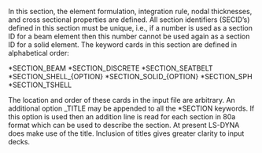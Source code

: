 In this section, the element formulation, integration rule, nodal thicknesses, and cross
sectional properties are defined. All section identifiers (SECID’s) defined in this section must be
unique, i.e., if a number is used as a section ID for a beam element then this number cannot be used
again as a section ID for a solid element. The keyword cards in this section are defined in
alphabetical order:

*SECTION_BEAM
*SECTION_DISCRETE
*SECTION_SEATBELT
*SECTION_SHELL_{OPTION}
*SECTION_SOLID_{OPTION}
*SECTION_SPH
*SECTION_TSHELL

The location and order of these cards in the input file are arbitrary.
An additional option _TITLE may be appended to all the *SECTION keywords. If this option is
used then an addition line is read for each section in 80a format which can be used to describe the
section. At present LS-DYNA does make use of the title. Inclusion of titles gives greater clarity to
input decks.